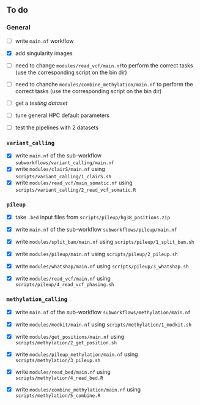 ## To do
### General
- [ ] write `main.nf` workflow
- [x] add singularity images
- [ ] need to change `modules/read_vcf/main.nf`to perform the correct tasks (use the corresponding  script on the bin dir)
- [ ] need to chanche `modules/combine_methylation/main.nf` to perform the correct tasks (use the corresponding  script on the bin dir)
- [ ] get a *testing dataset*
- [ ] tune general HPC default parameters
- [ ] test the pipelines with 2 datasets


### `variant_calling`
- [x] write `main.nf` of the sub-workflow `subworkflows/variant_calling/main.nf`
- [x] write `modules/clairS/main.nf` using `scripts/variant_calling/1_clairS.sh`
- [x] write `modules/read_vcf/main_somatic.nf` using `scripts/variant_calling/2_read_vcf_somatic.R`

### `pileup`
- [x] take `.bed` input files from `scripts/pileup/hg38_positions.zip`

- [x] write `main.nf` of the sub-workflow `subworkflows/pileup/main.nf`
- [x] write `modules/split_bam/main.nf` using `scripts/pileup/1_split_bam.sh`
- [x] write `modules/pileup/main.nf` using `scripts/pileup/2_pileup.sh`
- [x] write `modules/whatshap/main.nf` using `scripts/pileup/3_whatshap.sh`
- [x] write `modules/read_vcf/main.nf` using `scripts/pileup/4_read_vcf_phasing.sh`

### `methylation_calling`
- [x] write `main.nf` of the sub-workflow `subworkflows/methylation/main.nf`
- [x] write `modules/modkit/main.nf` using `scripts/methylation/1_modkit.sh`
- [x] write `modules/get_positions/main.nf` using `scripts/methylation/2_get_position.sh`
- [x] write `modules/pileup_methylation/main.nf` using `scripts/methylation/3_pileup.sh`
- [x] write `modules/read_bed/main.nf` using `scripts/methylation/4_read_bed.R`
- [x] write `modules/combine_methylation/main.nf` using `scripts/methylation/5_combine.R`


